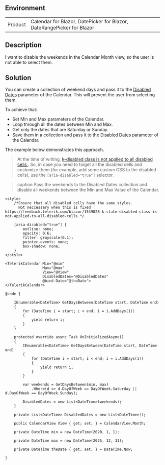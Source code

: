 
## Environment
<table>
<tbody>
<tr>
<td>Product</td>
<td>Calendar for Blazor, DatePicker for Blazor, DateRangePicker for Blazor</td>
</tr>
</tbody>
</table>

## Description
I want to disable the weekends in the Calendar Month view, so the user is not able to select them.

## Solution

You can create a collection of weekend days and pass it to the [Disabled Dates](slug:components/calendar/selection#disabled-dates) parameter of the Calendar. This will prevent the user from selecting them.

To achieve that:

* Set Min and Max parameters of the Calendar.
* Loop through all the dates between Min and Max.
* Get only the dates that are Saturday or Sunday.
* Save them in a collection and pass it to the [Disabled Dates](slug:components/calendar/selection#disabled-dates) parameter of the Calendar.

The example below demonstrates this approach.

> At the time of writing, [k-disabled class is not applied to all disabled cells
](https://feedback.telerik.com/blazor/1539828-k-state-disabled-class-is-not-applied-to-all-disabled-cells). So, in case you need to target all the disabled cells and customize them (for example, add some custom CSS to the disabled cells), use the `[aria-disabled="true"]` selector.

>caption Pass the weekends to the Disabled Dates collection and disable all weekends between the Min and Max Value of the Calendar.

````RAZOR
<style>
    /*Ensure that all disabled cells have the same styles.
      Not neccessary when this is fixed https://feedback.telerik.com/blazor/1539828-k-state-disabled-class-is-not-applied-to-all-disabled-cells */

    [aria-disabled="true"] {
        outline: none;
        opacity: 0.6;
        filter: grayscale(0.1);
        pointer-events: none;
        box-shadow: none;
    }
</style>

<TelerikCalendar Min="@min"
                 Max="@max"
                 View="@View"
                 DisabledDates="@DisabledDates"
                 @bind-Date="@theDate">
</TelerikCalendar>

@code {

    IEnumerable<DateTime> GetDaysBetween(DateTime start, DateTime end)
    {
        for (DateTime i = start; i < end; i = i.AddDays(1))
        {
            yield return i;
        }
    }

    protected override async Task OnInitializedAsync()
    {
        IEnumerable<DateTime> GetDaysBetween(DateTime start, DateTime end)
        {
            for (DateTime i = start; i < end; i = i.AddDays(1))
            {
                yield return i;
            }
        }

        var weekends = GetDaysBetween(min, max)
            .Where(d => d.DayOfWeek == DayOfWeek.Saturday || d.DayOfWeek == DayOfWeek.Sunday);

        DisabledDates = new List<DateTime>(weekends);
    }

    private List<DateTime> DisabledDates = new List<DateTime>();

    public CalendarView View { get; set; } = CalendarView.Month;

    private DateTime min = new DateTime(2020, 1, 1);

    private DateTime max = new DateTime(2025, 12, 31);

    private DateTime theDate { get; set; } = DateTime.Now;

}
````
